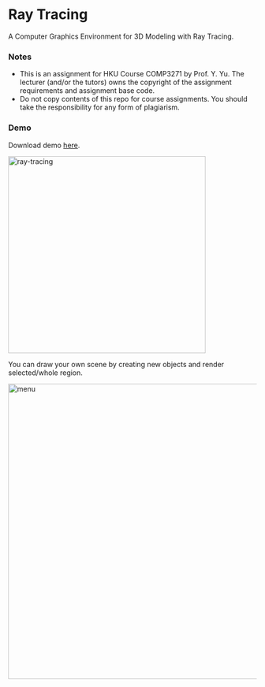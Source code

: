 # Ray Tracing
A Computer Graphics Environment for 3D Modeling with Ray Tracing.

### Notes
* This is an assignment for HKU Course COMP3271 by Prof. Y. Yu. The lecturer (and/or the tutors) owns the copyright of the assignment requirements and assignment base code.
* Do not copy contents of this repo for course assignments. You should take the responsibility for any form of plagiarism.

### Demo

Download demo [here](https://github.com/irsisyphus/ray-tracing/blob/master/demo/ray.exe).

<img src="https://github.com/irsisyphus/pictures/raw/master/ray-tracing/ray.png" alt="ray-tracing" width=400/>

You can draw your own scene by creating new objects and render selected/whole region.

<img src="https://github.com/irsisyphus/pictures/raw/master/ray-tracing/menu.png" alt="menu" width=600/>
